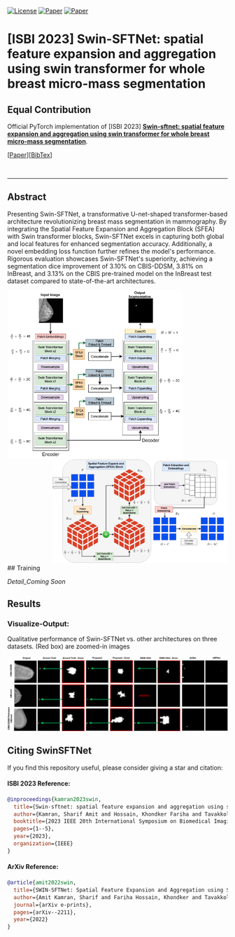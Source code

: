 [![License](https://img.shields.io/badge/license-red.svg)](LICENSE)
[![Paper](https://img.shields.io/badge/paper-arXiv.2312.06709-blue.svg)](https://arxiv.org/abs/2211.08717)
[![Paper](https://img.shields.io/badge/paper-ISBI.2023-green.svg)](https://ieeexplore.ieee.org/abstract/document/10230342)

# \[ISBI 2023\] Swin-SFTNet: spatial feature expansion and aggregation using swin transformer for whole breast micro-mass segmentation


## <b>Equal Contribution</b>

Official PyTorch implementation of \[ISBI 2023\] [**Swin-sftnet: spatial feature expansion and aggregation using swin transformer for whole breast micro-mass segmentation**](https://arxiv.org/abs/2201.01266).

\[[Paper](https://arxiv.org/abs/2211.08717)\]\[[BibTex](#citing-SwinSFTNet)\]

<br clear="left"/>

---

## Abstract

Presenting Swin-SFTNet, a transformative U-net-shaped transformer-based architecture revolutionizing breast mass segmentation in mammography. By integrating the Spatial Feature Expansion and Aggregation Block (SFEA) with Swin transformer blocks, Swin-SFTNet excels in capturing both global and local features for enhanced segmentation accuracy. Additionally, a novel embedding loss function further refines the model's performance. Rigorous evaluation showcases Swin-SFTNet's superiority, achieving a segmentation dice improvement of 3.10% on CBIS-DDSM, 3.81% on InBreast, and 3.13% on the CBIS pre-trained model on the InBreast test dataset compared to state-of-the-art architectures.

<div align="left">
  <img src="Figure/Fig1.png" width="400"/>
</div>
<div align="right">
  <img src="Figure/Fig2.png" width="400"/>
</div>
## Training

_Detail_Coming Soon_


## Results
### Visualize-Output:
Qualitative performance of Swin-SFTNet vs. other architectures on three datasets. (Red box) are zoomed-in images
<div align="left">
  <img src="Figure/Fig3.png" width="1000"/>
</div>


## Citing SwinSFTNet

If you find this repository useful, please consider giving a star and citation:

#### ISBI 2023 Reference:
```bibtex
@inproceedings{kamran2023swin,
  title={Swin-sftnet: spatial feature expansion and aggregation using swin transformer for whole breast micro-mass segmentation},
  author={Kamran, Sharif Amit and Hossain, Khondker Fariha and Tavakkoli, Alireza and Bebis, George and Baker, Sal},
  booktitle={2023 IEEE 20th International Symposium on Biomedical Imaging (ISBI)},
  pages={1--5},
  year={2023},
  organization={IEEE}
}
```

#### ArXiv Reference:
```bibtex
@article{amit2022swin,
  title={SWIN-SFTNet: Spatial Feature Expansion and Aggregation using Swin Transformer For Whole Breast micro-mass segmentation},
  author={Amit Kamran, Sharif and Fariha Hossain, Khondker and Tavakkoli, Alireza and Bebis, George and Baker, Sal},
  journal={arXiv e-prints},
  pages={arXiv--2211},
  year={2022}
}
```
